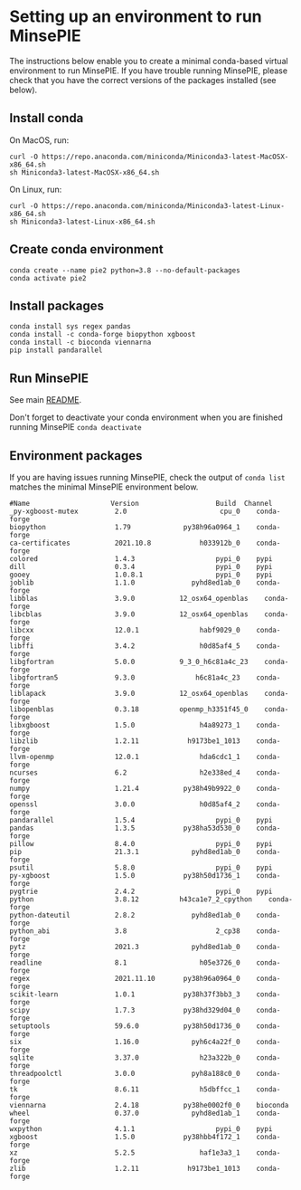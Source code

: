 # Setting up an environment to run MinsePIE
The instructions below enable you to create a minimal conda-based virtual environment to run MinsePIE. 
If you have trouble running MinsePIE, please check that you have the correct versions of the packages installed (see below).

## Install conda
On MacOS, run:
```
curl -O https://repo.anaconda.com/miniconda/Miniconda3-latest-MacOSX-x86_64.sh
sh Miniconda3-latest-MacOSX-x86_64.sh
```

On Linux, run:
```
curl -O https://repo.anaconda.com/miniconda/Miniconda3-latest-Linux-x86_64.sh
sh Miniconda3-latest-Linux-x86_64.sh
```

## Create conda environment
```
conda create --name pie2 python=3.8 --no-default-packages
conda activate pie2
```

## Install packages
```
conda install sys regex pandas
conda install -c conda-forge biopython xgboost
conda install -c bioconda viennarna
pip install pandarallel
```
## Run MinsePIE
See main [README](/README.md).

Don't forget to deactivate your conda environment when you are finished running MinsePIE
`conda deactivate`

## Environment packages
If you are having issues running MinsePIE, check the output of `conda list` matches the minimal MinsePIE environment below.
```
#Name                    Version                   Build  Channel
_py-xgboost-mutex         2.0                       cpu_0    conda-forge
biopython                 1.79             py38h96a0964_1    conda-forge
ca-certificates           2021.10.8            h033912b_0    conda-forge
colored                   1.4.3                    pypi_0    pypi
dill                      0.3.4                    pypi_0    pypi
gooey                     1.0.8.1                  pypi_0    pypi
joblib                    1.1.0              pyhd8ed1ab_0    conda-forge
libblas                   3.9.0           12_osx64_openblas    conda-forge
libcblas                  3.9.0           12_osx64_openblas    conda-forge
libcxx                    12.0.1               habf9029_0    conda-forge
libffi                    3.4.2                h0d85af4_5    conda-forge
libgfortran               5.0.0           9_3_0_h6c81a4c_23    conda-forge
libgfortran5              9.3.0               h6c81a4c_23    conda-forge
liblapack                 3.9.0           12_osx64_openblas    conda-forge
libopenblas               0.3.18          openmp_h3351f45_0    conda-forge
libxgboost                1.5.0                h4a89273_1    conda-forge
libzlib                   1.2.11            h9173be1_1013    conda-forge
llvm-openmp               12.0.1               hda6cdc1_1    conda-forge
ncurses                   6.2                  h2e338ed_4    conda-forge
numpy                     1.21.4           py38h49b9922_0    conda-forge
openssl                   3.0.0                h0d85af4_2    conda-forge
pandarallel               1.5.4                    pypi_0    pypi
pandas                    1.3.5            py38ha53d530_0    conda-forge
pillow                    8.4.0                    pypi_0    pypi
pip                       21.3.1             pyhd8ed1ab_0    conda-forge
psutil                    5.8.0                    pypi_0    pypi
py-xgboost                1.5.0            py38h50d1736_1    conda-forge
pygtrie                   2.4.2                    pypi_0    pypi
python                    3.8.12          h43ca1e7_2_cpython    conda-forge
python-dateutil           2.8.2              pyhd8ed1ab_0    conda-forge
python_abi                3.8                      2_cp38    conda-forge
pytz                      2021.3             pyhd8ed1ab_0    conda-forge
readline                  8.1                  h05e3726_0    conda-forge
regex                     2021.11.10       py38h96a0964_0    conda-forge
scikit-learn              1.0.1            py38h37f3bb3_3    conda-forge
scipy                     1.7.3            py38hd329d04_0    conda-forge
setuptools                59.6.0           py38h50d1736_0    conda-forge
six                       1.16.0             pyh6c4a22f_0    conda-forge
sqlite                    3.37.0               h23a322b_0    conda-forge
threadpoolctl             3.0.0              pyh8a188c0_0    conda-forge
tk                        8.6.11               h5dbffcc_1    conda-forge
viennarna                 2.4.18           py38he0002f0_0    bioconda
wheel                     0.37.0             pyhd8ed1ab_1    conda-forge
wxpython                  4.1.1                    pypi_0    pypi
xgboost                   1.5.0            py38hbb4f172_1    conda-forge
xz                        5.2.5                haf1e3a3_1    conda-forge
zlib                      1.2.11            h9173be1_1013    conda-forge
```
